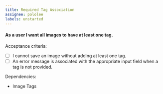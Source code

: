 ```yaml
---
title: Required Tag Association
assignee: pololee
labels: unstarted
---
```


#### As a user I want all images to have at least one tag.

Acceptance criteria:
- [ ] I cannot save an image without adding at least one tag.
- [ ] An error message is associated with the appropriate input field when a
  tag is not provided.

Dependencies:
- Image Tags
